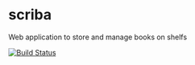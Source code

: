 scriba
======

Web application to store and manage books on shelfs

[![Build Status](https://travis-ci.org/gkonst/scriba.png?branch=master)](https://travis-ci.org/gkonst/scriba)
